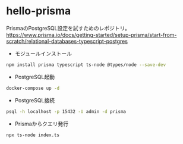 # hello-prisma

PrismaのPostgreSQL設定を試すためのレポジトリ。<br>
https://www.prisma.io/docs/getting-started/setup-prisma/start-from-scratch/relational-databases-typescript-postgres

- モジュールインストール

```sh
npm install prisma typescript ts-node @types/node --save-dev
```

- PostgreSQL起動

```sh
docker-compose up -d
```

- PostgreSQL接続

```sh
psql -h localhost -p 15432 -U admin -d prisma
```

- Prismaからクエリ発行

```sh
npx ts-node index.ts
```
